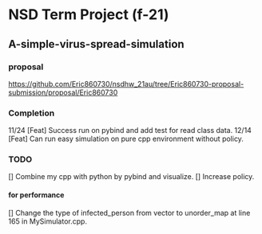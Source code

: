 # NSD Term Project (f-21)
## A-simple-virus-spread-simulation

### proposal
https://github.com/Eric860730/nsdhw_21au/tree/Eric860730-proposal-submission/proposal/Eric860730

### Completion
11/24 [Feat] Success run on pybind and add test for read class data.
12/14 [Feat] Can run easy simulation on pure cpp environment without policy.


### TODO
[] Combine my cpp with python by pybind and visualize.
[] Increase policy.

#### for performance
[] Change the type of infected_person from vector to unorder_map at line 165 in MySimulator.cpp.
